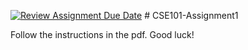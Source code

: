 [![Review Assignment Due Date](https://classroom.github.com/assets/deadline-readme-button-24ddc0f5d75046c5622901739e7c5dd533143b0c8e959d652212380cedb1ea36.svg)](https://classroom.github.com/a/yT3cH-TF)
﻿# CSE101-Assignment1

Follow the instructions in the pdf.
Good luck!